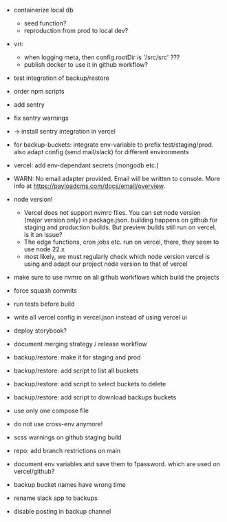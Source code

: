 - containerize local db
  - seed function?
  - reproduction from prod to local dev?
- vrt:
  - when logging meta, then config.rootDir is '/src/src' ???
  - publish docker to use it in github workflow?
- test integration of backup/restore
- order npm scripts
- add sentry
- fix sentry warnings
- -> install sentry integration in vercel
- for backup-buckets: integrate env-variable to prefix test/staging/prod. also adapt config (send mail/slack) for different environments
- vercel: add env-dependant secrets (mongodb etc.)
- WARN: No email adapter provided. Email will be written to console. More info at https://payloadcms.com/docs/email/overview.

- node version!
  - Vercel does not support nvmrc files. You can set node version (major version only) in package.json. building happens on github for staging and production builds. But preview builds still run on vercel. is it an issue?
  - The edge functions, cron jobs etc. run on vercel, there, they seem to use node 22.x
  - most likely, we must regularly check which node version vercel is using and adapt our project node version to that of vercel

- make sure to use nvmrc on all github workflows which build the projects
- force squash commits
- run tests before build


- write all vercel config in vercel.json instead of using vercel ui
- deploy storybook?
- document merging strategy / release workflow
- backup/restore: make it for staging and prod
- backup/restore: add script to list all buckets
- backup/restore: add script to select buckets to delete
- backup/restore: add script to download backups buckets

- use only one compose file

- do not use cross-env anymore!

- scss warnings on github staging build

- repo: add branch restrictions on main

- document env variables and save them to 1password. which are used on vercel/github?

- backup bucket names have wrong time

- rename slack app to backups
- disable posting in backup channel